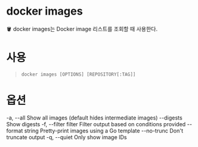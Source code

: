# docker images

<aside>
🪣 docker images는 Docker image 리스트를 조회할 때 사용한다.

</aside>

# 사용

> `docker images [OPTIONS] [REPOSITORY[:TAG]]`
> 

# 옵션

-a, --all             Show all images (default hides intermediate images)
--digests         Show digests
-f, --filter filter   Filter output based on conditions provided
--format string   Pretty-print images using a Go template
--no-trunc        Don't truncate output
-q, --quiet           Only show image IDs